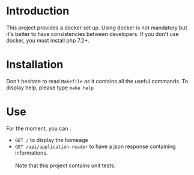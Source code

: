 # Introduction
This project provides a docker set up. Using docker is not mandatory but it's better to have consistencies between developers.
If you don't use docker, you must install php 7.2+.


# Installation 
Don't hesitate to read `Makefile` as it contains all the useful commands. To display help, please type `make help`

# Use
For the moment, you can :
- `GET /` to display the homeage 
- `GET /api/application-reader` to have a json response containing informations. 
<br><br>Note that this project contains unit tests.